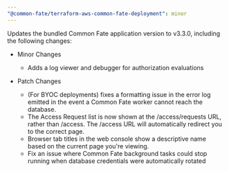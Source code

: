 ```yaml
---
"@common-fate/terraform-aws-common-fate-deployment": minor
---
```


Updates the bundled Common Fate application version to v3.3.0, including the following changes:

- Minor Changes

  - Adds a log viewer and debugger for authorization evaluations

- Patch Changes
  - (For BYOC deployments) fixes a formatting issue in the error log emitted in the event a Common Fate worker cannot reach the database.
  - The Access Request list is now shown at the /access/requests URL, rather than /access. The /access URL will automatically redirect you to the correct page.
  - Browser tab titles in the web console show a descriptive name based on the current page you're viewing.
  - Fix an issue where Common Fate background tasks could stop running when database credentials were automatically rotated
